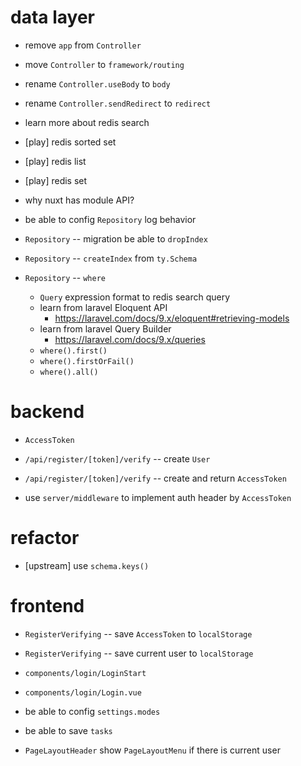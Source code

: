 # data layer

- remove `app` from `Controller`
- move `Controller` to `framework/routing`
- rename `Controller.useBody` to `body`
- rename `Controller.sendRedirect` to `redirect`

- learn more about redis search

- [play] redis sorted set
- [play] redis list
- [play] redis set

- why nuxt has module API?

- be able to config `Repository` log behavior

- `Repository` -- migration be able to `dropIndex`

- `Repository` -- `createIndex` from `ty.Schema`

- `Repository` -- `where`

  - `Query` expression format to redis search query
  - learn from laravel Eloquent API
    - https://laravel.com/docs/9.x/eloquent#retrieving-models
  - learn from laravel Query Builder
    - https://laravel.com/docs/9.x/queries
  - `where().first()`
  - `where().firstOrFail()`
  - `where().all()`

# backend

- `AccessToken`

- `/api/register/[token]/verify` -- create `User`
- `/api/register/[token]/verify` -- create and return `AccessToken`

- use `server/middleware` to implement auth header by `AccessToken`

# refactor

- [upstream] use `schema.keys()`

# frontend

- `RegisterVerifying` -- save `AccessToken` to `localStorage`
- `RegisterVerifying` -- save current user to `localStorage`

- `components/login/LoginStart`
- `components/login/Login.vue`

- be able to config `settings.modes`

- be able to save `tasks`

- `PageLayoutHeader` show `PageLayoutMenu` if there is current user
